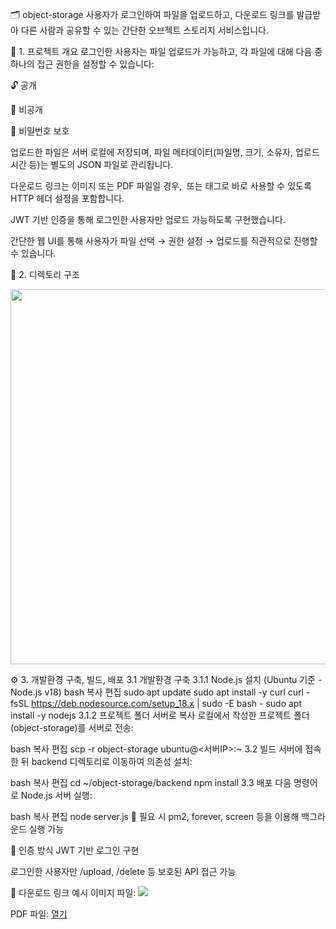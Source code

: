 🗂️ object-storage
사용자가 로그인하여 파일을 업로드하고, 다운로드 링크를 발급받아 다른 사람과 공유할 수 있는 간단한 오브젝트 스토리지 서비스입니다.

📌 1. 프로젝트 개요
로그인한 사용자는 파일 업로드가 가능하고, 각 파일에 대해 다음 중 하나의 접근 권한을 설정할 수 있습니다:

🔓 공개

🔐 비공개

🔑 비밀번호 보호

업로드한 파일은 서버 로컬에 저장되며, 파일 메타데이터(파일명, 크기, 소유자, 업로드 시간 등)는 별도의 JSON 파일로 관리됩니다.

다운로드 링크는 이미지 또는 PDF 파일일 경우, <img> 또는 <a> 태그로 바로 사용할 수 있도록 HTTP 헤더 설정을 포함합니다.

JWT 기반 인증을 통해 로그인한 사용자만 업로드 가능하도록 구현했습니다.

간단한 웹 UI를 통해 사용자가 파일 선택 → 권한 설정 → 업로드를 직관적으로 진행할 수 있습니다.

📂 2. 디렉토리 구조

<img src="https://your-image-url.com/demo.png" width="600"/>

⚙️ 3. 개발환경 구축, 빌드, 배포
3.1 개발환경 구축
3.1.1 Node.js 설치 (Ubuntu 기준 - Node.js v18)
bash
복사
편집
sudo apt update
sudo apt install -y curl
curl -fsSL https://deb.nodesource.com/setup_18.x | sudo -E bash -
sudo apt install -y nodejs
3.1.2 프로젝트 폴더 서버로 복사
로컬에서 작성한 프로젝트 폴더(object-storage)를 서버로 전송:

bash
복사
편집
scp -r object-storage ubuntu@<서버IP>:~
3.2 빌드
서버에 접속한 뒤 backend 디렉토리로 이동하여 의존성 설치:

bash
복사
편집
cd ~/object-storage/backend
npm install
3.3 배포
다음 명령어로 Node.js 서버 실행:

bash
복사
편집
node server.js
🔄 필요 시 pm2, forever, screen 등을 이용해 백그라운드 실행 가능

🔐 인증 방식
JWT 기반 로그인 구현

로그인한 사용자만 /upload, /delete 등 보호된 API 접근 가능

📎 다운로드 링크 예시
이미지 파일:
<img src="http://your-domain.com/download/<fileId>"/>

PDF 파일:
<a href="http://your-domain.com/download/<fileId>" target="_blank">열기</a>
